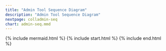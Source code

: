 ```yaml
---
title: "Admin Tool Sequence Diagram"
description: "Admin Tool Sequence Diagram"
nextpage: colladmin-seq
chart: admin-seq.mmd
---
```


{% include mermaid.html %}
{% include start.html %}
{% include end.html %}